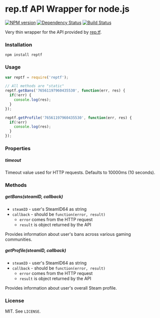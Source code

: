 # rep.tf API Wrapper for node.js

[![NPM version](http://img.shields.io/npm/v/reptf.svg?style=flat)](https://www.npmjs.org/package/reptf)
[![Dependency Status](https://david-dm.org/scholtzm/node-reptf.svg)](https://david-dm.org/scholtzm/node-reptf)
[![Build Status](https://travis-ci.org/scholtzm/node-reptf.svg?branch=master)](https://travis-ci.org/scholtzm/node-reptf)

Very thin wrapper for the API provided by [rep.tf](http://rep.tf).

### Installation

`npm install reptf`

### Usage

```js
var reptf = require('reptf');

// All methods are "static"
reptf.getBans('76561197960435530', function(err, res) {
  if(!err) {
    console.log(res);
  }
});

reptf.getProfile('76561197960435530', function(err, res) {
  if(!err)
    console.log(res);
  }
});
```

### Properties

##### timeout

Timeout value used for HTTP requests. Defaults to 10000ms (10 seconds).

### Methods

##### getBans(steamID, callback)

- `steamID` - user's SteamID64 as string
- `callback` - should be `function(error, result)`
	- `error` comes from the HTTP request
	- `result` is object returned by the API

Provides information about user's bans across various gaming communities.

##### getProfile(steamID, callback)

- `steamID` - user's SteamID64 as string
- `callback` - should be `function(error, result)`
	- `error` comes from the HTTP request
	- `result` is object returned by the API

Provides information about user's overall Steam profile.  

### License

MIT. See `LICENSE`.
